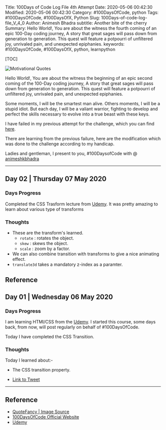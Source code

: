 Title: 100Days of Code Log File 4th Attempt
Date: 2020-05-06 00:42:30
Modified: 2020-05-06 00:42:30
Category: #100DaysOfCode, python
Tags: #100DaysOfCode, #100DaysOfX, Python
Slug: 100Days-of-code-log-file_V_4_0
Author: Animesh Bhadra
subtitle: Another bite of the cherry
Summary: Hello World!, You are about the witness the fourth coming of an epic 100-Day coding journey, A story that great sages will pass down from generation to generation. This quest will feature a potpourri of unfiltered joy, unrivaled pain, and unexpected epiphanies.
keywords: #100DaysOfCode, #100DaysOfX, python, learnpython

[TOC]

![Motivational Quotes]({filename}../../../images/100DaysOfCode/100DaysCode_Quotefancy.jpg "life always offers you a second chance. is called tomorrow, by Dylan Thomas")


Hello World!, You are about the witness the beginning of an epic second coming of the 100-Day coding journey, A story that great sages
will pass down from generation to generation. This quest will feature a potpourri of unfiltered joy, unrivaled pain, and 
unexpected epiphanies.

Some moments, I will be the smartest man alive. Others moments, I will be a stupid idiot. But each day, I will be a valiant warrior, fighting to develop and perfect the skills necessary to evolve into a true beast with these keys.

I have failed in my previous attempt for the challenge, which you can find [here]({filename}../../../articles/100DaysOfX/100DaysOfCode/100Days-of-code-log-file.md "First attempt for 100Daysofcode").

There are learning from the previous failure, here are the modification which was done to the challenge according to my handicap.


Ladies and gentleman, I present to you, #100DaysofCode with @ [animeshkbhadra](https://twitter.com/animeshkbhadra "Twitter Handle")

---

## Day 02 | Thursday 07 May 2020 ##

### Days Progress ###

Completed the CSS Trasform lecture from [Udemy](https://www.udemy.com/course/modern-html-css-from-the-beginning/). It was pretty amazing to learn about various type of transforms

### Thoughts ###

* These are the transform's learned.
  * `rotate` : rotates the object.
  * `skew` : skews the object.
  * `scale` : zoom by a factor.
* We can also combine transition with transforms to give a nice animating effect.
* `translate3d` takes a mandatory z-index as a paramter. 

## Reference ##

## Day 01 | Wednesday 06 May 2020 ##

### Days Progress ###

I am learning HTMl/CSS from the [Udemy](https://www.udemy.com/course/modern-html-css-from-the-beginning/). I started this course, some days back, from now, will post regularly on behalf of #100DaysOfCode.

Today I have completed the CSS Transition.

### Thoughts ###

Today I learned about:-

* The CSS transition property.

* [Link to Tweet](https://twitter.com/animeshkbhadra/status/1257752014978576385)

---

## Reference ##

* [QuoteFancy | Image Source](https://quotefancy.com/quote/970132/Dylan-Thomas-Life-always-offers-you-a-second-chance-is-called-tomorrow)
* [100DaysOfCode Official Website](https://www.100daysofcode.com/)
* [Udemy](https://www.udemy.com/course/modern-html-css-from-the-beginning/)
